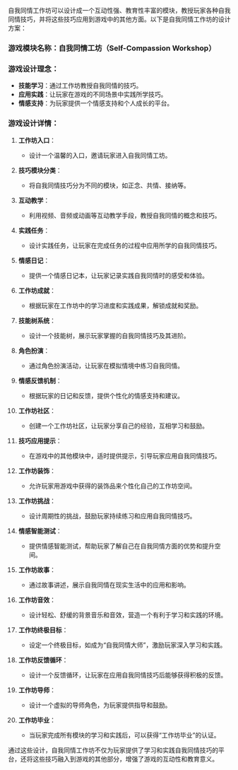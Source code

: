自我同情工作坊可以设计成一个互动性强、教育性丰富的模块，教授玩家各种自我同情技巧，并将这些技巧应用到游戏中的其他方面。以下是自我同情工作坊的设计方案：

### 游戏模块名称：自我同情工坊（Self-Compassion Workshop）

### 游戏设计理念：
- **技能学习**：通过工作坊教授自我同情的技巧。
- **应用实践**：让玩家在游戏的不同场景中实践所学技巧。
- **情感支持**：为玩家提供一个情感支持和个人成长的平台。

### 游戏设计详情：

1. **工作坊入口**：
   - 设计一个温馨的入口，邀请玩家进入自我同情工坊。

2. **技巧模块分类**：
   - 将自我同情技巧分为不同的模块，如正念、共情、接纳等。

3. **互动教学**：
   - 利用视频、音频或动画等互动教学手段，教授自我同情的概念和技巧。

4. **实践任务**：
   - 设计实践任务，让玩家在完成任务的过程中应用所学的自我同情技巧。

5. **情感日记**：
   - 提供一个情感日记本，让玩家记录实践自我同情时的感受和体验。

6. **工作坊成就**：
   - 根据玩家在工作坊中的学习进度和实践成果，解锁成就和奖励。

7. **技能树系统**：
   - 设计一个技能树，展示玩家掌握的自我同情技巧及其进阶。

8. **角色扮演**：
   - 通过角色扮演活动，让玩家在模拟情境中练习自我同情。

9. **情感反馈机制**：
   - 根据玩家的日记和反馈，提供个性化的情感支持和建议。

10. **工作坊社区**：
    - 创建一个工作坊社区，让玩家分享自己的经验，互相学习和鼓励。

11. **技巧应用提示**：
    - 在游戏中的其他模块中，适时提供提示，引导玩家应用自我同情技巧。

12. **工作坊装饰**：
    - 允许玩家用游戏中获得的装饰品来个性化自己的工作坊空间。

13. **工作坊挑战**：
    - 设计周期性的挑战，鼓励玩家持续练习和应用自我同情技巧。

14. **情感智能测试**：
    - 提供情感智能测试，帮助玩家了解自己在自我同情方面的优势和提升空间。

15. **工作坊故事**：
    - 通过故事讲述，展示自我同情在现实生活中的应用和影响。

16. **工作坊音效**：
    - 设计轻松、舒缓的背景音乐和音效，营造一个有利于学习和实践的环境。

17. **工作坊终极目标**：
    - 设定一个终极目标，如成为“自我同情大师”，激励玩家深入学习和实践。

18. **工作坊反馈循环**：
    - 设计一个反馈循环，让玩家在应用自我同情技巧后能够获得积极的反馈。

19. **工作坊导师**：
    - 设计一个虚拟的导师角色，为玩家提供指导和鼓励。

20. **工作坊毕业**：
    - 当玩家完成所有模块的学习和实践后，可以获得“工作坊毕业”的认证。

通过这些设计，自我同情工作坊不仅为玩家提供了学习和实践自我同情技巧的平台，还将这些技巧融入到游戏的其他部分，增强了游戏的互动性和教育意义。
